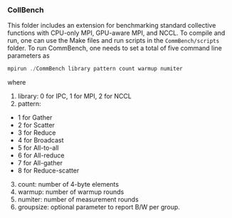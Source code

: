 ### CollBench

This folder includes an extension for benchmarking standard collective functions with CPU-only MPI, GPU-aware MPI, and NCCL. To compile and run, one can use the Make files and run scripts in the ```CommBench/scripts``` folder. To run CommBench, one needs to set a total of five command line parameters as
```cpp
mpirun ./CommBench library pattern count warmup numiter
```
where
1. library: 0 for IPC, 1 for MPI, 2 for NCCL
2. pattern:
  - 1 for Gather
  - 2 for Scatter
  - 3 for Reduce
  - 4 for Broadcast
  - 5 for All-to-all
  - 6 for All-reduce
  - 7 for All-gather
  - 8 for Reduce-scatter
3. count: number of 4-byte elements
4. warmup: number of warmup rounds
5. numiter: number of measurement rounds
6. groupsize: optional parameter to report B/W per group.
